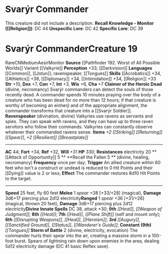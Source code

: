 ﻿---
ac: '44'
alignment: CN
all_resistance: null
burrow_speed: null
charisma: '+7'
climb_speed: null
constitution: '+7'
creature_ability:
- Attack of Opportunity
- Claimer of the Heroic Dead
- Ravenspeaker
- Recall the Fallen
- Storm of
- Battle
creature_family: null
description: 'This creature did not include a description.<br/><br/><b><u>Recall Knowledge
  - Monitor</u> ( [[DATABASE/skill/Religion|Religion]] )</b>: DC 44<br/><b><u>Unspecific
  Lore</u></b>: DC 42<br/><b><u>Specific Lore</u></b>: DC 39'
dexterity: '+7'
element: null
fly_speed: '60'
fortitude: '+34'
hardness: null
hp: '330'
id: '2590'
immunity: null
intelligence: '+3'
land_speed: '25'
language:
- '[[DATABASE/language/Common|Common]]'
- '[[DATABASE/language/Jotun|Jotun]] ; ravenspeaker'
- '[[DATABASE/spell/Tongues|tongues]]'
level: '19'
max_speed: '60'
name: "Svar\xFDr Commander"
perception: '+33'
rarity: Rare
reflex: '+32'
resistance:
- '[[DATABASE/trait/Electricity|electricity]] 20'
rus_type_level: null
school: null
sense:
- '[[DATABASE/monsterability/Darkvision|darkvision]]'
size: Medium
skill:
- '[[DATABASE/skill/Acrobatics|Acrobatics]] +34'
- '[[DATABASE/skill/Athletics|Athletics]] +38'
- '[[DATABASE/skill/Diplomacy|Diplomacy]] +34'
- '[[DATABASE/skill/Intimidation|Intimidation]] +34'
- '[[DATABASE/skill/Religion|Religion]] +33'
source: '[[DATABASE/source/Pathfinder 192. Worst of All Possible Worlds|Pathfinder
  #192: Worst of All Possible Worlds]]'
speed:
- 25 feet
- fly 60 feet
spell:
- '[[DATABASE/spell/Augury|Augury]]'
- '[[DATABASE/spell/Disrupting Weapons|DisruptingWeapons]]'
- '[[DATABASE/spell/Heal|Heal]]'
- '[[DATABASE/spell/Heroism|Heroism]]'
- '[[DATABASE/spell/Plane Shift|Plane Shift]]'
- '[[DATABASE/spell/Sanctified Ground|Sanctified Ground]]'
- '[[DATABASE/spell/Status|Status]]'
- '[[DATABASE/spell/Tongues|Tongues]]'
- '[[DATABASE/spell/Wanderer''s Guide|Wanderer''s Guide]]'
- '[[DATABASE/spell/Weapon of Judgment|Weapon of Judgment]]'
strength: '+10'
strength_req: '10'
strongest_save:
- Fortitude
swim_speed: null
trait:
- '[[DATABASE/trait/Aesir|Aesir]]'
- '[[DATABASE/trait/Monitor|Monitor]]'
- '[[DATABASE/trait/Rare|Rare]]'
type: Creature
vision: Darkvision
weakest_save:
- Will
weakness: null
will: '+31'
wisdom: '+6'

---
# Svarýr Commander

This creature did not include a description.
**Recall Knowledge - Monitor ([[Religion]])**: DC 44
**Unspecific Lore**: DC 42
**Specific Lore**: DC 39

# Svarýr Commander<span class="item-type">Creature 19</span>

<span class="trait-rare item-trait">Rare</span><span class="trait-alignment item-trait">CN</span><span class="trait-size item-trait">Medium</span><span class="item-trait">Aesir</span><span class="item-trait">Monitor</span>
**Source** [[Pathfinder 192. Worst of All Possible Worlds]]
Variant [[Valkyrie]]
**Perception** +33; [[Darkvision]]
**Languages** [[Common]], [[Jotun]]; ravenspeaker, [[Tongues]]
**Skills** [[Acrobatics]] +34, [[Athletics]] +38, [[Diplomacy]] +34, [[Intimidation]] +34, [[Religion]] +33
**Str** +10, **Dex** +7, **Con** +7, **Int** +3, **Wis** +6, **Cha** +7
**Claimer of the Heroic Dead** (divine, necromancy) Svarýr commanders can detect the souls of those recently dead. A commander spends 10 minutes praying over the body of a creature who has been dead for no more than 12 hours; if that creature is worthy of becoming an einherji and of the appropriate alignment, the commander transforms that creature into a [[Svarýr Soldier]].
**Ravenspeaker** (divination, divine) Valkyries use ravens as servants and spies. They can speak with ravens, and they can have up to three raven servitors who follow their commands. Valkyries can constantly observe whatever their commanded ravens sense.
**Items** _+2 [[Striking]] [[Returning]] [[Spear]]_, _+2 [[Resilient]] [[Breastplate]]_

---
**AC** 44; **Fort** +34, **Ref** +32, **Will** +31
**HP** 330; **Resistances** electricity 20
<span class="in-box-ability">**[[Attack of Opportunity]] <span class="action-icon">5</span> ** </span><span class="in-box-ability">**Recall the Fallen <span class="action-icon">5</span> ** (divine, healing, necromancy) **Frequency** once per day; **Trigger** An allied creature within 60 feet who isn't a construct or undead is reduced to 0 Hit Points and their [[Dying]] value is 2 or less; **Effect** The commander restores 8d10 Hit Points to the target.</span>

---
**Speed** 25 feet, fly 60 feet
<span class="in-box-ability">**Melee** <span class="action-icon">1</span> _spear_ +38 [+33/+28] (magical), **Damage** 3d6+17 piercing plus 2d12 electricity</span><span class="in-box-ability">**Ranged** <span class="action-icon">1</span> _spear_ +36 [+31/+26] (magical, thrown 20 feet), **Damage** 3d6+17 piercing plus 2d12 electricity</span>**Divine Innate Spells** DC 38, attack +30; **9th** _[[Heal]]_, _[[Weapon of Judgment]]_; **8th** _[[Heal]]_; **7th** _[[Heal]]_, _[[Plane Shift]]_ (self and mount only); **6th** _[[Disrupting Weapons]]_, _[[Heal]]_, _[[Heroism]]_; **3rd** _[[Augury]]_, _[[Sanctified Ground]]_, _[[Status]]_, _[[Wanderer's Guide]]_; **Constant** **(9th)** _[[Tongues]]_
<span class="in-box-ability">**Storm of Battle** <span class="action-icon">2</span> (divine, electricity, evocation) The commander hurls their spear into the air, creating a massive storm in a 100-foot burst. Spears of lightning rain down upon enemies in the area, dealing 5d12 electricity damage (DC 41 basic Reflex save).</span>